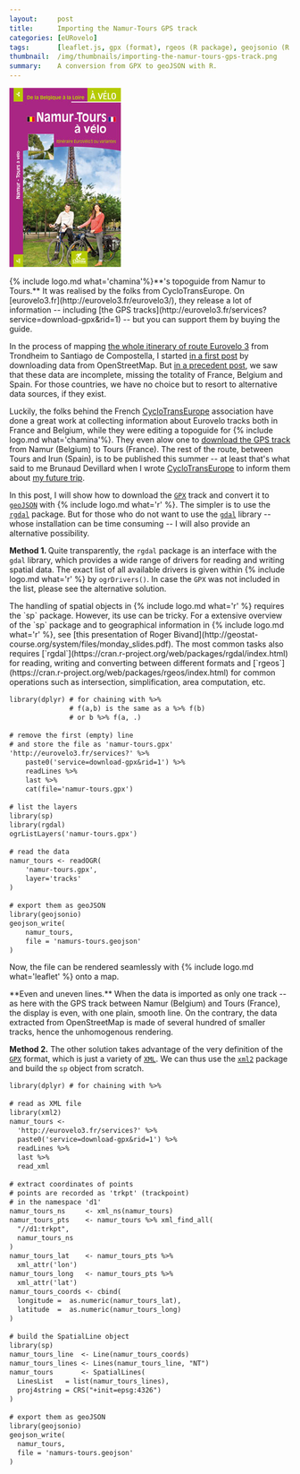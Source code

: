 ```yaml
---
layout:     post
title:      Importing the Namur-Tours GPS track
categories: [eURovelo]
tags:       [leaflet.js, gpx (format), rgeos (R package), geojsonio (R package), xml2 (R package), Namur, Tours, CycloTransEurope, Chamina]
thumbnail:  /img/thumbnails/importing-the-namur-tours-gps-track.png
summary:    A conversion from GPX to geoJSON with R.
---
```


<aside>
  <a href="http://www.chamina.com/produit/namur-tours-a-velo-de-la-belgique-a-263"><img src="/img/2016-05-16-topo-namur-tours.jpg" class='map-guide'></a>
  <p class='legend' markdown='1'>{% include logo.md what='chamina'%}**'s topoguide from Namur to Tours.** It was realised by the folks from CycloTransEurope. On [eurovelo3.fr](http://eurovelo3.fr/eurovelo3/), they release a lot of information -- including [the GPS tracks](http://eurovelo3.fr/services?service=download-gpx&rid=1) -- but you can support them by buying the guide.</p>
</aside>

In the process of mapping [the whole itinerary of route Eurovelo 3](/eurovelo.html) from Trondheim to Santiago de Compostella, I started [in a first post]() by downloading data from OpenStreetMap. But [in a precedent post](), we saw that these data are incomplete, missing the totality of France, Belgium and Spain. For those countries, we have no choice but to resort to alternative data sources, if they exist.

Luckily, the folks behind the French [CycloTransEurope](https://www.facebook.com/TransEuropeenne-117055065001991) association have done a great work at collecting information about Eurovelo tracks both in France and Belgium, while they were editing a topoguide for {% include logo.md what='chamina'%}. They even alow one to [download the GPS track](http://eurovelo3.fr/services?service=download-gpx&rid=1) from Namur (Belgium) to Tours (France). The rest of the route, between Tours and Irun (Spain), is to be published this summer -- at least that's what said to me Brunaud Devillard when I wrote [CycloTransEurope](https://www.facebook.com/TransEuropeenne-117055065001991) to inform them about [my future trip](/2016-01-01-the-pilgrim-road).

In this post, I will show how to download the [`GPX`](https://en.wikipedia.org/wiki/GPS_Exchange_Format) track and convert it to [`geoJSON`](http://geojson.org) with {% include logo.md what='r' %}. The simpler is to use the [`rgdal`](https://cran.r-project.org/web/packages/rgdal/index.html) package. But for those who do not want to use the [`gdal`](http://www.gdal.org/) library -- whose installation can be time consuming -- I will also provide an alternative possibility.

<strong>Method 1. </strong>Quite transparently, the `rgdal` package is an interface with the `gdal` library, which provides a wide range of drivers for reading and writing spatial data. The exact list of all available drivers is given within {% include logo.md what='r' %} by `ogrDrivers()`. In case the `GPX` was not included in the list, please see the alternative solution.

<aside class='remark'><p markdown='1'>The handling of spatial objects in {% include logo.md what='r' %} requires the `sp` package. However, its use can be tricky. For a extensive overview of the `sp` package and to geographical information in {% include logo.md what='r' %}, see [this presentation of Roger Bivand](http://geostat-course.org/system/files/monday_slides.pdf). The most common tasks also requires [`rgdal`](https://cran.r-project.org/web/packages/rgdal/index.html) for reading, writing and converting between different formats and [`rgeos`](https://cran.r-project.org/web/packages/rgeos/index.html) for common operations such as intersection, simplification, area computation, etc.</p></aside>

    library(dplyr) # for chaining with %>%
                   # f(a,b) is the same as a %>% f(b)
                   # or b %>% f(a, .)

    # remove the first (empty) line
    # and store the file as 'namur-tours.gpx'
    'http://eurovelo3.fr/services?' %>%
        paste0('service=download-gpx&rid=1') %>%
        readLines %>%
        last %>%
        cat(file='namur-tours.gpx')

    # list the layers
    library(sp)
    library(rgdal)
    ogrListLayers('namur-tours.gpx')

    # read the data
    namur_tours <- readOGR(
        'namur-tours.gpx',
        layer='tracks'
    )

    # export them as geoJSON
    library(geojsonio)
    geojson_write(
        namur_tours,
        file = 'namurs-tours.geojson'
    )

Now, the file can be rendered seamlessly with {% include logo.md what='leaflet' %} onto a map.

<div class='wide'>
  <div id='map'></div>
  <p class='legend' markdown='1'>**Even and uneven lines.** When the data is imported as only one track -- as here with the GPS track between Namur (Belgium) and Tours (France), the display is even, with one plain, smooth line. On the contrary, the data extracted from OpenStreetMap is made of several hundred of smaller tracks, hence the unhomogenous rendering.</p>
</div>

**Method 2.** The other solution takes advantage of the very definition of the [`GPX`](https://en.wikipedia.org/wiki/GPS_Exchange_Format) format, which is just a variety of [`XML`](http://www.w3schools.com/xml). We can thus use the [`xml2`](https://github.com/hadley/xml2) package and build the `sp` object from scratch.

    library(dplyr) # for chaining with %>%

    # read as XML file
    library(xml2)
    namur_tours <-
      'http://eurovelo3.fr/services?' %>%
      paste0('service=download-gpx&rid=1') %>%
      readLines %>%
      last %>%
      read_xml

    # extract coordinates of points
    # points are recorded as 'trkpt' (trackpoint)
    # in the namespace 'd1'
    namur_tours_ns     <- xml_ns(namur_tours)
    namur_tours_pts    <- namur_tours %>% xml_find_all(
      "//d1:trkpt",
      namur_tours_ns
    )
    namur_tours_lat    <- namur_tours_pts %>%
      xml_attr('lon')
    namur_tours_long   <- namur_tours_pts %>%
      xml_attr('lat')
    namur_tours_coords <- cbind(
      longitude =  as.numeric(namur_tours_lat),
      latitude  =  as.numeric(namur_tours_long)
    )

    # build the SpatialLine object
    library(sp)
    namur_tours_line  <- Line(namur_tours_coords)
    namur_tours_lines <- Lines(namur_tours_line, "NT")
    namur_tours       <- SpatialLines(
      LinesList   = list(namur_tours_lines),
      proj4string = CRS("+init=epsg:4326")
    )

    # export them as geoJSON
    library(geojsonio)
    geojson_write(
      namur_tours,
      file = 'namurs-tours.geojson'
    )

<script>
    
  // SETTING ---------------------------------------------------------------
  var map = L.map('map', {
    minZoom: 4,
    touchZoom: false,
    scrollWheelZoom: false,
    center: [50, 6],
    zoom: 6
  })
  // chose a 'known provider' from there: http://leaflet-extras.github.io/leaflet-providers/preview/
  L.tileLayer('http://server.arcgisonline.com/ArcGIS/rest/services/World_Topo_Map/MapServer/tile/{z}/{y}/{x}', {
attribution: 'Tiles &copy; Esri'}).addTo(map);

  $.getJSON("/data/2016-05-17-ev3.geojson", function(data) {
    console.log(data);
    L.geoJson(data).addTo(map);
  });

  $.getJSON("/data/2016-05-17-namur-tours.geojson", function(data) {
    console.log(data);
    L.geoJson(data).addTo(map);
  });

 </script>